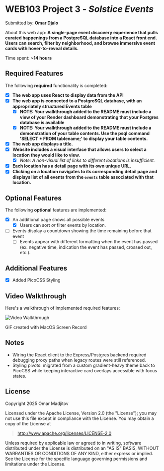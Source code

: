 # WEB103 Project 3 - *Solstice Events*

Submitted by: **Omar Djalo**

About this web app: **A single-page event discovery experience that pulls curated happenings from a PostgreSQL database into a React front end. Users can search, filter by neighborhood, and browse immersive event cards with hover-to-reveal details.**

Time spent: **~14 hours**

## Required Features

The following **required** functionality is completed:

- [x] **The web app uses React to display data from the API**
- [x] **The web app is connected to a PostgreSQL database, with an appropriately structured Events table**
  - [x]  **NOTE: Your walkthrough added to the README must include a view of your Render dashboard demonstrating that your Postgres database is available**
  - [x]  **NOTE: Your walkthrough added to the README must include a demonstration of your table contents. Use the psql command 'SELECT * FROM tablename;' to display your table contents.**
- [x] **The web app displays a title.**
- [x] **Website includes a visual interface that allows users to select a location they would like to view.**
  - [x] *Note: A non-visual list of links to different locations is insufficient.* 
- [x] **Each location has a detail page with its own unique URL.**
- [x] **Clicking on a location navigates to its corresponding detail page and displays list of all events from the `events` table associated with that location.**

## Optional Features

The following **optional** features are implemented:

- [x] An additional page shows all possible events
  - [x] Users can sort *or* filter events by location.
- [ ] Events display a countdown showing the time remaining before that event
  - [ ] Events appear with different formatting when the event has passed (ex. negative time, indication the event has passed, crossed out, etc.).

## Additional Features

- [x] Added PicoCSS Styling 

## Video Walkthrough

Here's a walkthrough of implemented required features:

<img src='http://i.imgur.com/link/to/your/gif/file.gif' title='Video Walkthrough' width='' alt='Video Walkthrough' />

<!-- Replace this with whatever GIF tool you used! -->
GIF created with MacOS Screen Record

## Notes

- Wiring the React client to the Express/Postgres backend required debugging proxy paths when legacy routes were still referenced.
- Styling pivots: migrated from a custom gradient-heavy theme back to PicoCSS while keeping interactive card overlays accessible with focus states.

## License

Copyright 2025 Omar Madjitov

Licensed under the Apache License, Version 2.0 (the "License"); you may not use this file except in compliance with the License. You may obtain a copy of the License at

> http://www.apache.org/licenses/LICENSE-2.0

Unless required by applicable law or agreed to in writing, software distributed under the License is distributed on an "AS IS" BASIS, WITHOUT WARRANTIES OR CONDITIONS OF ANY KIND, either express or implied. See the License for the specific language governing permissions and limitations under the License.
